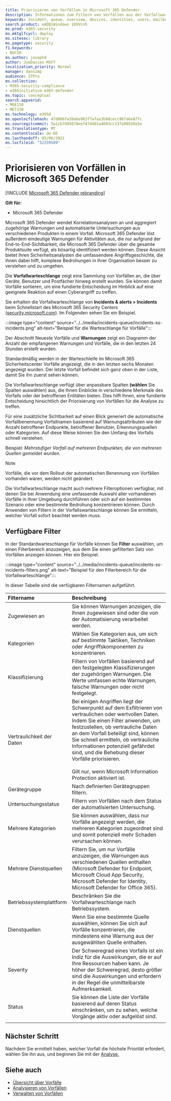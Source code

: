 ```yaml
---
title: Priorisieren von Vorfällen in Microsoft 365 Defender
description: Informationen zum Filtern von Vorfällen aus der Vorfallwarteschlange in Microsoft 365 Defender
keywords: Incident, queue, overview, devices, identities, users, mailbox, email, incidents, analyze, response
search.product: eADQiWindows 10XVcnh
ms.prod: m365-security
ms.mktglfcycl: deploy
ms.sitesec: library
ms.pagetype: security
f1.keywords:
- NOCSH
ms.author: josephd
author: JoeDavies-MSFT
localization_priority: Normal
manager: dansimp
audience: ITPro
ms.collection:
- M365-security-compliance
- m365initiative-m365-defender
ms.topic: conceptual
search.appverid:
- MOE150
- MET150
ms.technology: m365d
ms.openlocfilehash: 47d066fa20abe963f7afaa3b88cecc96fa6e87fc
ms.sourcegitcommit: 5a1cb7d95070eef47d401a4693cc137a90550a5e
ms.translationtype: MT
ms.contentlocale: de-DE
ms.lasthandoff: 05/06/2021
ms.locfileid: "52259589"
---
```

# <a name="prioritize-incidents-in-microsoft-365-defender"></a>Priorisieren von Vorfällen in Microsoft 365 Defender

[!INCLUDE [Microsoft 365 Defender rebranding](../includes/microsoft-defender.md)]

**Gilt für:**
- Microsoft 365 Defender

Microsoft 365 Defender wendet Korrelationsanalysen an und aggregiert zugehörige Warnungen und automatisierte Untersuchungen aus verschiedenen Produkten in einem Vorfall. Microsoft 365 Defender löst außerdem eindeutige Warnungen für Aktivitäten aus, die nur aufgrund der End-to-End-Sichtbarkeit, die Microsoft 365 Defender über die gesamte Produktsuite verfügt, als bösartig identifiziert werden können. Diese Ansicht bietet Ihren Sicherheitsanalysten die umfassendere Angriffsgeschichte, die ihnen dabei hilft, komplexe Bedrohungen in Ihrer Organisation besser zu verstehen und zu umgehen.

Die **Vorfallwarteschlange** zeigt eine Sammlung von Vorfällen an, die über Geräte, Benutzer und Postfächer hinweg erstellt wurden. Sie können damit Vorfälle sortieren, um eine fundierte Entscheidung im Hinblick auf eine geeignete Reaktion auf einen Cyberangriff zu treffen. 

Sie erhalten die Vorfallwarteschlange von **Incidents & alerts > Incidents** beim Schnellstart des Microsoft 365 Security Centers ([security.microsoft.com](https://security.microsoft.com)). Im Folgenden sehen Sie ein Beispiel.

:::image type="content" source="../../media/incidents-queue/incidents-ss-incidents.png" alt-text="Beispiel für die Warteschlange für Vorfälle":::

Der Abschnitt Neueste Vorfälle und **Warnungen** zeigt ein Diagramm der Anzahl der empfangenen Warnungen und Vorfälle, die in den letzten 24 Stunden erstellt wurden.

Standardmäßig werden in der Warteschleife im Microsoft 365 Sicherheitscenter Vorfälle angezeigt, die in den letzten sechs Monaten angezeigt wurden. Der letzte Vorfall befindet sich ganz oben in der Liste, damit Sie ihn zuerst sehen können.

Die Vorfallwarteschlange verfügt über anpassbare Spalten **(wählen** Sie Spalten auswählen) aus, die Ihnen Einblicke in verschiedene Merkmale des Vorfalls oder der betroffenen Entitäten bieten. Dies hilft Ihnen, eine fundierte Entscheidung hinsichtlich der Priorisierung von Vorfällen für die Analyse zu treffen.

Für eine zusätzliche Sichtbarkeit auf einen Blick generiert die automatische Vorfallbenennung Vorfallnamen basierend auf Warnungsattributen wie der Anzahl betroffener Endpunkte, betroffener Benutzer, Erkennungsquellen oder Kategorien. Auf diese Weise können Sie den Umfang des Vorfalls schnell verstehen.

Beispiel: *Mehrstufiger Vorfall auf mehreren Endpunkten, die von mehreren Quellen gemeldet wurden.*

> [!NOTE]
> Vorfälle, die vor dem Rollout der automatischen Benennung von Vorfällen vorhanden waren, werden nicht geändert.

Die Vorfallwarteschlange macht auch mehrere Filteroptionen verfügbar, mit denen Sie bei Anwendung eine umfassende Auswahl aller vorhandenen Vorfälle in Ihrer Umgebung durchführen oder sich auf ein bestimmtes Szenario oder eine bestimmte Bedrohung konzentrieren können. Durch Anwenden von Filtern in der Vorfallswarteschlange können Sie ermitteln, welcher Vorfall sofort beachtet werden muss. 

## <a name="available-filters"></a>Verfügbare Filter

In der Standardwarteschlange für Vorfälle können Sie **Filter** auswählen, um einen Filterbereich anzuzeigen, aus dem Sie einen gefilterten Satz von Vorfällen anzeigen können. Hier ein Beispiel.

:::image type="content" source="../../media/incidents-queue/incidents-ss-incidents-filters.png" alt-text="Beispiel für den Filterbereich für die Vorfallwarteschlange":::

In dieser Tabelle sind die verfügbaren Filternamen aufgeführt.

| Filtername | Beschreibung |
|:-------|:-----|
| Zugewiesen an | Sie können Warnungen anzeigen, die Ihnen zugewiesen sind oder die von der Automatisierung verarbeitet werden. |
| Kategorien | Wählen Sie Kategorien aus, um sich auf bestimmte Taktiken, Techniken oder Angriffskomponenten zu konzentrieren. |
| Klassifizierung | Filtern von Vorfällen basierend auf den festgelegten Klassifizierungen der zugehörigen Warnungen. Die Werte umfassen echte Warnungen, falsche Warnungen oder nicht festgelegt. |
| Vertraulichkeit der Daten | Bei einigen Angriffen liegt der Schwerpunkt auf dem Exfiltrieren von vertraulichen oder wertvollen Daten. Indem Sie einen Filter anwenden, um festzustellen, ob vertrauliche Daten an dem Vorfall beteiligt sind, können Sie schnell ermitteln, ob vertrauliche Informationen potenziell gefährdet sind, und die Behebung dieser Vorfälle priorisieren. <br><br> Gilt nur, wenn Microsoft Information Protection aktiviert ist.|
| Gerätegruppe | Nach definierten Gerätegruppen filtern. |
| Untersuchungsstatus | Filtern von Vorfällen nach dem Status der automatisierten Untersuchung.  |
| Mehrere Kategorien | Sie können auswählen, dass nur Vorfälle angezeigt werden, die mehreren Kategorien zugeordnet sind und somit potenziell mehr Schaden verursachen können. |
| Mehrere Dienstquellen  | Filtern Sie, um nur Vorfälle anzuzeigen, die Warnungen aus verschiedenen Quellen enthalten (Microsoft Defender for Endpoint, Microsoft Cloud App Security, Microsoft Defender for Identity, Microsoft Defender for Office 365). |
| Betriebssystemplattform | Beschränken Sie die Vorfallwarteschlange nach Betriebssystem. |
| Dienstquellen | Wenn Sie eine bestimmte Quelle auswählen, können Sie sich auf Vorfälle konzentrieren, die mindestens eine Warnung aus der ausgewählten Quelle enthalten. |
| Severity | Der Schweregrad eines Vorfalls ist ein Indiz für die Auswirkungen, die er auf Ihre Ressourcen haben kann. Je höher der Schweregrad, desto größer sind die Auswirkungen und erfordern in der Regel die unmittelbarste Aufmerksamkeit. |
| Status | Sie können die Liste der Vorfälle basierend auf deren Status einschränken, um zu sehen, welche Vorgänge aktiv oder aufgelöst sind. |
|||

## <a name="next-step"></a>Nächster Schritt

Nachdem Sie ermittelt haben, welcher Vorfall die höchste Priorität erfordert, wählen Sie ihn aus, und beginnen Sie mit der [Analyse.](investigate-incidents.md)

## <a name="see-also"></a>Siehe auch
- [Übersicht über Vorfälle](incidents-overview.md)
- [Analysieren von Vorfällen](investigate-incidents.md)
- [Verwalten von Vorfällen](manage-incidents.md)
